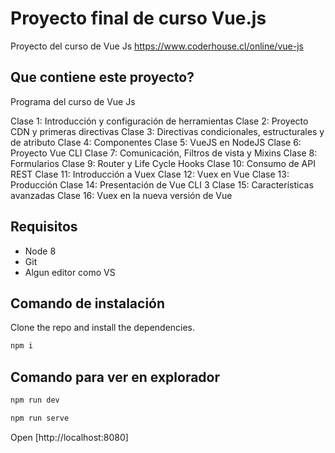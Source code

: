 # Proyecto final de curso Vue.js

Proyecto del curso de Vue Js
https://www.coderhouse.cl/online/vue-js

## Que contiene este proyecto?

Programa del curso de Vue Js


Clase 1: Introducción y configuración de herramientas
Clase 2: Proyecto CDN y primeras directivas
Clase 3: Directivas condicionales, estructurales y de atributo
Clase 4: Componentes
Clase 5: VueJS en NodeJS
Clase 6: Proyecto Vue CLI
Clase 7: Comunicación, Filtros de vista y Mixins
Clase 8: Formularios
Clase 9: Router y Life Cycle Hooks
Clase 10: Consumo de API REST
Clase 11: Introducción a Vuex
Clase 12: Vuex en Vue
Clase 13: Producción
Clase 14: Presentación de Vue CLI 3
Clase 15: Características avanzadas
Clase 16: Vuex en la nueva versión de Vue

## Requisitos

* Node 8
* Git
* Algun editor como VS

## Comando de instalación

Clone the repo and install the dependencies.

```bash
npm i
```

## Comando para ver en explorador

```bash
npm run dev
```

```bash
npm run serve
```

Open [http://localhost:8080]


